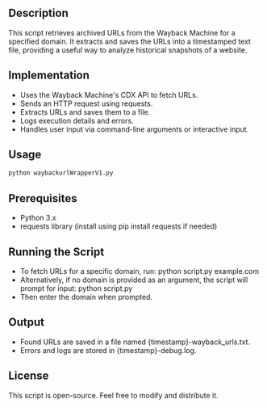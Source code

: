 ## Description

This script retrieves archived URLs from the Wayback Machine for a specified domain. It extracts and saves the URLs into a timestamped text file, providing a useful way to analyze historical snapshots of a website.

## Implementation
- Uses the Wayback Machine's CDX API to fetch URLs.
- Sends an HTTP request using requests.
- Extracts URLs and saves them to a file.
- Logs execution details and errors.
- Handles user input via command-line arguments or interactive input.

## Usage
```bash
python waybackurlWrapperV1.py
```
## Prerequisites
- Python 3.x
- requests library (install using pip install requests if needed)

## Running the Script

- To fetch URLs for a specific domain, run:
  python script.py example.com
- Alternatively, if no domain is provided as an argument, the script will prompt for input:
  python script.py
- Then enter the domain when prompted.

## Output

- Found URLs are saved in a file named {timestamp}-wayback_urls.txt.
- Errors and logs are stored in {timestamp}-debug.log.

## License
This script is open-source. Feel free to modify and distribute it.
